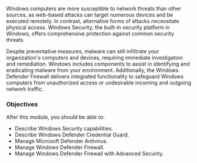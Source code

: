 

Windows computers are more susceptible to network threats than other sources, as web-based attacks can target numerous devices and be executed remotely. In contrast, alternative forms of attacks necessitate physical access. Windows Security, the built-in security platform in Windows, offers comprehensive protection against common security threats.

Despite preventative measures, malware can still infiltrate your organization's computers and devices, requiring immediate investigation and remediation. Windows includes components to assist in identifying and eradicating malware from your environment. Additionally, the Windows Defender Firewall delivers integrated functionality to safeguard Windows computers from unauthorized access or undesirable incoming and outgoing network traffic.

### Objectives

After this module, you should be able to:

 -  Describe Windows Security capabilities.
 -  Describe Windows Defender Credential Guard.
 -  Manage Microsoft Defender Antivirus.
 -  Manage Windows Defender Firewall.
 -  Manage Windows Defender Firewall with Advanced Security.
